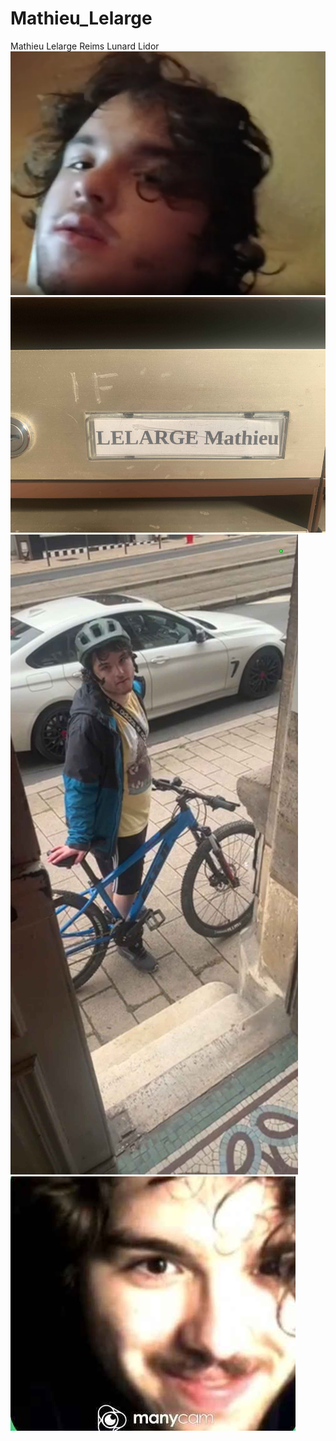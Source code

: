# Mathieu_Lelarge
Mathieu Lelarge Reims Lunard Lidor
![MATHIEU LELARGE ENTRAIN DE SE FAIRE FISTER](https://github.com/MathieuLelarge/Mathieu_Lelarge/blob/main/MATHIEU%20LELARGE%20ENTRAIN%20DE%20SE%20FAIRE%20FISTER.png)
![BOITE](https://github.com/MathieuLelarge/Mathieu_Lelarge/blob/main/9FAF18D9-D038-4D45-9D9A-29D4C9D3AE4F.png)
![[DANGERUEUX CYCLISTE SUR REIMS] MATHIEU LELARGE.jpg](https://github.com/MathieuLelarge/Mathieu_Lelarge/blob/main/%5BDANGERUEUX%20CYCLISTE%20SUR%20REIMS%5D%20MATHIEU%20LELARGE.jpg)
![MATHIEU LELAGRE (GROS PORC DE REIMS)](https://github.com/MathieuLelarge/Mathieu_Lelarge/blob/main/MATHIEU%20LELAGRE%20(GROS%20PORC%20DE%20REIMS).jpg)
